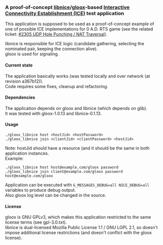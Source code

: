 ### A proof-of-concept [libnice](http://nice.freedesktop.org/wiki/)/[gloox](https://camaya.net/gloox/)-based [Interactive Connectivity Establishment (ICE)](http://tools.ietf.org/html/rfc5245) test application
This application is supposed to be used as a proof-of-concept example of one of possible ICE implementations for 0 A.D. RTS game (see the related ticket: [#2305 UDP Hole Punching / NAT Traversal](http://trac.wildfiregames.com/ticket/2305)).

libnice is responsible for ICE logic (candidate gathering, selecting the nominated pair, keeping the connection alive).  
gloox is used for signaling.

#### Current state
The application basically works (was tested locally and over network (at revision a367b12)).  
Code requires some fixes, cleanup and refactoring.

#### Dependencies
The application depends on gloox and libnice (which depends on glib).  
It was tested with gloox-1.0.13 and libnice-0.1.13.

#### Usage
```
./gloox_libnice host <hostJid> <hostPassword>
./gloox_libnice join <clientJid> <clientPassword> <hostJid>
```
Note: hostJid should have a resource (and it should be the same in both application instances.  
Example:
```
./gloox_libnice host host@example.com/gloox password
./gloox_libnice join client@example.com/gloox password host@example.com/gloox
```

Application can be executed with `G_MESSAGES_DEBUG=all NICE_DEBUG=all` variables to produce debug output.  
Also gloox log level can be changed in the source.

#### License
gloox is GNU GPLv3, which makes this application restricted to the same license terms (see gpl-3.0.txt).  
libnice is dual-licensed Mozilla Public License 1.1 / GNU LGPL 2.1, so doesn't impose additional license restrictions (and doesn't conflict with the gloox license).

